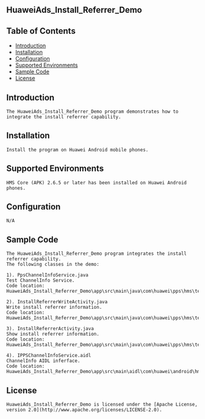 ## HuaweiAds_Install_Referrer_Demo


## Table of Contents

 * [Introduction](#introduction)
 * [Installation](#installation)
 * [Configuration ](#configuration)
 * [Supported Environments](#supported-environments)
 * [Sample Code](#sample-code)
 * [License](#license)
 
 
## Introduction
    The HuaweiAds_Install_Referrer_Demo program demonstrates how to integrate the install referrer capability.

## Installation
    Install the program on Huawei Android mobile phones.
    
## Supported Environments
    HMS Core (APK) 2.6.5 or later has been installed on Huawei Android phones.
	
## Configuration 
    N/A
	
## Sample Code
    The HuaweiAds_Install_Referrer_Demo program integrates the install referrer capability.
    The following classes in the demo:

    1). PpsChannelInfoService.java
    Test ChannelInfo Service.
    Code location: HuaweiAds_Install_Referrer_Demo\app\src\main\java\com\huawei\pps\hms\test\PpsChannelInfoService.java
	
	2). InstallReferrerWriteActivity.java
    Write install referrer information.
    Code location: HuaweiAds_Install_Referrer_Demo\app\src\main\java\com\huawei\pps\hms\test\installreferrer\InstallReferrerWriteActivity.java
    
    3). InstallReferrerActivity.java
    Show install referrer information.
    Code location: HuaweiAds_Install_Referrer_Demo\app\src\main\java\com\huawei\pps\hms\test\installreferrer\InstallReferrerActivity.java
	
	4). IPPSChannelInfoService.aidl
	ChannelInfo AIDL inferface.
	Code location: HuaweiAds_Install_Referrer_Demo\app\src\main\aidl\com\huawei\android\hms\ppskit\IPPSChannelInfoService.aidl
    


##  License
    HuaweiAds_Install_Referrer_Demo is licensed under the [Apache License, version 2.0](http://www.apache.org/licenses/LICENSE-2.0).
